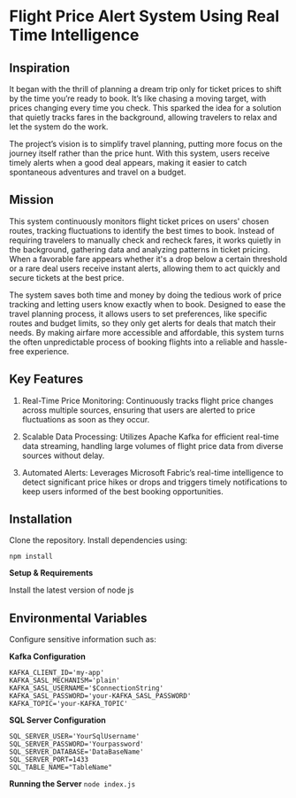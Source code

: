 # Flight Price Alert System Using Real Time Intelligence

## Inspiration

It began with the thrill of planning a dream trip only for ticket prices to shift by the time you’re ready to book. It’s like chasing a moving target, with prices changing every time you check. This sparked the idea for a solution that quietly tracks fares in the background, allowing travelers to relax and let the system do the work.

The project’s vision is to simplify travel planning, putting more focus on the journey itself rather than the price hunt. With this system, users receive timely alerts when a good deal appears, making it easier to catch spontaneous adventures and travel on a budget.

## Mission

This system continuously monitors flight ticket prices on users' chosen routes, tracking fluctuations to identify the best times to book. Instead of requiring travelers to manually check and recheck fares, it works quietly in the background, gathering data and analyzing patterns in ticket pricing. When a favorable fare appears whether it's a drop below a certain threshold or a rare deal users receive instant alerts, allowing them to act quickly and secure tickets at the best price.

The system saves both time and money by doing the tedious work of price tracking and letting users know exactly when to book. Designed to ease the travel planning process, it allows users to set preferences, like specific routes and budget limits, so they only get alerts for deals that match their needs. By making airfare more accessible and affordable, this system turns the often unpredictable process of booking flights into a reliable and hassle-free experience.

## Key Features

1. Real-Time Price Monitoring: Continuously tracks flight price changes across multiple sources, ensuring that users are alerted to price fluctuations as soon as they occur.

2. Scalable Data Processing: Utilizes Apache Kafka for efficient real-time data streaming, handling large volumes of flight price data from diverse sources without delay.

3. Automated Alerts: Leverages Microsoft Fabric’s real-time intelligence to detect significant price hikes or drops and triggers timely notifications to keep users informed of the best booking opportunities.

## Installation

Clone the repository.
Install dependencies using:

```cd kafkafabric
npm install
```

**Setup & Requirements**

Install the latest version of node js

## Environmental Variables

Configure sensitive information such as:

**Kafka Configuration**

```KAFKA_BROKER='your-KAFKA_BROKER'
KAFKA_CLIENT_ID='my-app'
KAFKA_SASL_MECHANISM='plain'
KAFKA_SASL_USERNAME='$ConnectionString'
KAFKA_SASL_PASSWORD='your-KAFKA_SASL_PASSWORD'
KAFKA_TOPIC='your-KAFKA_TOPIC'
```


**SQL Server Configuration**

```SQL_SERVER_HOST='YourSqlserverName'
SQL_SERVER_USER='YourSqlUsername'
SQL_SERVER_PASSWORD='Yourpassword'
SQL_SERVER_DATABASE='DataBaseName'
SQL_SERVER_PORT=1433
SQL_TABLE_NAME="TableName"
```

**Running the Server**
`node index.js`

